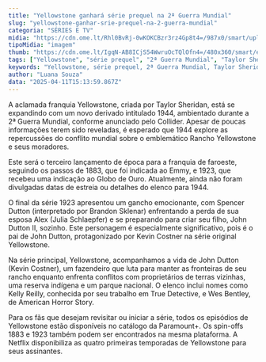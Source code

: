 ```yaml
---
title: "Yellowstone ganhará série prequel na 2ª Guerra Mundial"
slug: "yellowstone-ganhar-srie-prequel-na-2-guerra-mundial"
categoria: "SÉRIES E TV"
midia: "https://cdn.ome.lt/Rhl0BvRj-0wKOKCBzr3rz4Gp8t4=/987x0/smart/uploads/conteudo/fotos/OMELETE_CAPA_-_2025-04-11T112423.102.png"
tipoMidia: "imagem"
thumb: "https://cdn.ome.lt/IgqN-AB8ICjS54WwruOcTQlOfn4=/480x360/smart/extras/conteudos/omelete_THUMB_-_2025-04-11T112410.275.png"
tags: ["Yellowstone", "série prequel", "2ª Guerra Mundial", "Taylor Sheridan", "Paramount+", "spin-offs de Yellowstone", "franquia de faroeste", "séries de época"]
keywords: "Yellowstone, série prequel, 2ª Guerra Mundial, Taylor Sheridan, Paramount+, spin-offs de Yellowstone, franquia de faroeste, séries de época"
author: "Luana Souza"
data: "2025-04-11T15:13:59.867Z"
---
```


A aclamada franquia Yellowstone, criada por Taylor Sheridan, está se expandindo com um novo derivado intitulado 1944, ambientado durante a 2ª Guerra Mundial, conforme anunciado pelo Collider. Apesar de poucas informações terem sido reveladas, é esperado que 1944 explore as repercussões do conflito mundial sobre o emblemático Rancho Yellowstone e seus moradores. 

Este será o terceiro lançamento de época para a franquia de faroeste, seguindo os passos de 1883, que foi indicada ao Emmy, e 1923, que recebeu uma indicação ao Globo de Ouro. Atualmente, ainda não foram divulgadas datas de estreia ou detalhes do elenco para 1944. 

O final da série 1923 apresentou um gancho emocionante, com Spencer Dutton (interpretado por Brandon Sklenar) enfrentando a perda de sua esposa Alex (Julia Schlaepfer) e se preparando para criar seu filho, John Dutton II, sozinho. Este personagem é especialmente significativo, pois é o pai de John Dutton, protagonizado por Kevin Costner na série original Yellowstone. 

Na série principal, Yellowstone, acompanhamos a vida de John Dutton (Kevin Costner), um fazendeiro que luta para manter as fronteiras de seu rancho enquanto enfrenta conflitos com proprietários de terras vizinhas, uma reserva indígena e um parque nacional. O elenco inclui nomes como Kelly Reilly, conhecida por seu trabalho em True Detective, e Wes Bentley, de American Horror Story. 

Para os fãs que desejam revisitar ou iniciar a série, todos os episódios de Yellowstone estão disponíveis no catálogo da Paramount+. Os spin-offs 1883 e 1923 também podem ser encontrados na mesma plataforma. A Netflix disponibiliza as quatro primeiras temporadas de Yellowstone para seus assinantes.